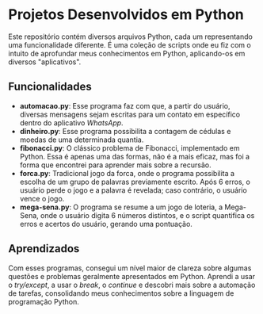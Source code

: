 # Projetos Desenvolvidos em Python
Este repositório contém diversos arquivos Python, cada um representando uma funcionalidade diferente. É uma coleção de scripts onde eu fiz com o intuito de aprofundar meus conhecimentos em Python, aplicando-os em diversos "aplicativos".


## Funcionalidades

- **automacao.py**: Esse programa faz com que, a partir do usuário, diversas mensagens sejam escritas para um contato em específico dentro do aplicativo *WhatsApp*.
- **dinheiro.py**: Esse programa possibilita a contagem de cédulas e moedas de uma determinada quantia.
- **fibonacci.py**: O clássico problema de Fibonacci, implementado em Python. Essa é apenas uma das formas, não é a mais eficaz, mas foi a forma que encontrei para aprender mais sobre a recursão.
- **forca.py**: Tradicional jogo da forca, onde o programa possibilita a escolha de um grupo de palavras previamente escrito. Após 6 erros, o usuário perde o jogo e a palavra é revelada; caso contrário, o usuário vence o jogo.
- **mega-sena.py**: O programa se resume a um jogo de loteria, a Mega-Sena, onde o usuário digita 6 números distintos, e o script quantifica os erros e acertos do usuário, gerando uma pontuação.
## Aprendizados

Com esses programas, consegui um nível maior de clareza sobre algumas questões e problemas geralmente apresentados em Python. Aprendi a usar o *try/except*, a usar o *break*, o *continue* e descobri mais sobre a automação de tarefas, consolidando meus conhecimentos sobre a linguagem de programação Python.
